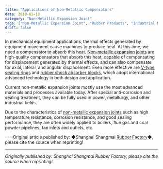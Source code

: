 ```yaml
---
title: "Applications of Non-Metallic Compensators"
date: 2010-05-10
category: "Non-Metallic Expansion Joint"
tags: ["Non-Metallic Expansion Joint", "Rubber Products", "Industrial Materials"]
draft: false
---
```


In mechanical equipment applications, thermal effects generated by equipment movement cause machines to produce heat. At this time, we need a compensator to absorb this heat. [Non-metallic expansion joints](http://www.smpolymer.com/feijinshupengzhangjie/) are high-quality compensators that absorb this heat, capable of compensating for displacement generated by thermal effects, and can also compensate for axial, lateral, and angular displacement. Even more effective are [V-type sealing rings](http://www.smpolymer.com/) and [rubber shock absorber blocks](http://www.smpolymer.com/), which adopt international advanced technology in both design and application.

Current non-metallic expansion joints mostly use the most advanced materials and processes available today. After special anti-corrosion and sealing treatment, they can be fully used in power, metallurgy, and other industrial fields.

Due to the characteristics of [non-metallic expansion joints](http://www.smpolymer.com/feijinshupengzhangjie/) such as high temperature resistance, corrosion resistance, and good sealing performance, they are often widely applied to boilers, flue gas and coal powder pipelines, fan inlets and outlets, etc.

----Original article published by: ◆Shanghai Shangmai [Rubber Factory](http://www.smpolymer.com/)◆, please cite the source when reprinting!

---

*Originally published by: Shanghai Shangmai Rubber Factory, please cite the source when reprinting!*